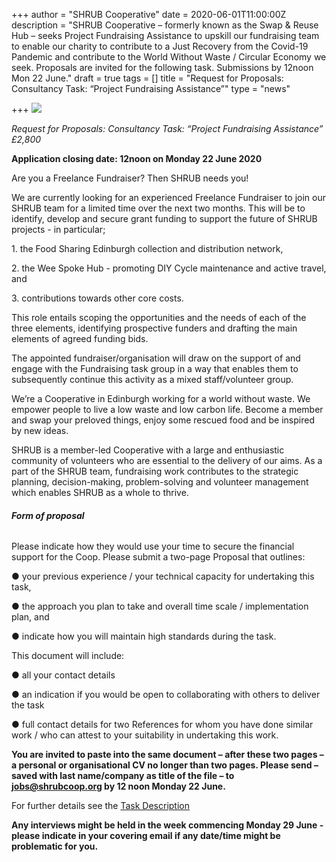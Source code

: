 +++
author = "SHRUB Cooperative"
date = 2020-06-01T11:00:00Z
description = "SHRUB Cooperative – formerly known as the Swap & Reuse Hub – seeks Project Fundraising Assistance to upskill our fundraising team to enable our charity to contribute to a Just Recovery from the Covid-19 Pandemic and contribute to the World Without Waste / Circular Economy we seek.   Proposals are invited for the following task.  Submissions by 12noon Mon 22 June."
draft = true
tags = []
title = "Request for Proposals: Consultancy Task: “Project Fundraising Assistance”"
type = "news"

+++
![](https://res.cloudinary.com/shrub-co-op/image/upload/v1591806026/shrubcoop.org/media/Were-hiring_kwwbad.png)

_Request for Proposals: Consultancy Task: “Project Fundraising Assistance” £2,800_

**Application closing date: 12noon on Monday 22 June 2020**

Are you a Freelance Fundraiser? Then SHRUB needs you!

We are currently looking for an experienced Freelance Fundraiser to join our SHRUB team for a limited time over the next two months. This will be to identify, develop and secure grant funding to support the future of SHRUB projects - in particular;

1\. the Food Sharing Edinburgh collection and distribution network,

2\. the Wee Spoke Hub - promoting DIY Cycle maintenance and active travel, and

3\. contributions towards other core costs.

This role entails scoping the opportunities and the needs of each of the three elements, identifying prospective funders and drafting the main elements of agreed funding bids. 

The appointed fundraiser/organisation will draw on the support of and engage with the Fundraising task group in a way that enables them to subsequently continue this activity as a mixed staff/volunteer group.

We’re a Cooperative in Edinburgh working for a world without waste. We empower people to live a low waste and low carbon life. Become a member and swap your preloved things, enjoy some rescued food and be inspired by new ideas.

SHRUB is a member-led Cooperative with a large and enthusiastic community of volunteers who are essential to the delivery of our aims. As a part of the SHRUB team, fundraising work contributes to the strategic planning, decision-making, problem-solving and volunteer management which enables SHRUB as a whole to thrive.

###### **Form of proposal**

Please indicate how they would use your time to secure the financial support for the Coop. Please submit a two-page Proposal that outlines:

● your previous experience / your technical capacity for undertaking this task,

● the approach you plan to take and overall time scale / implementation plan, and

● indicate how you will maintain high standards during the task.

This document will include:

● all your contact details

● an indication if you would be open to collaborating with others to deliver the task

● full contact details for two References for whom you have done similar work / who can attest to your suitability in undertaking this work.

**You are invited to paste into the same document – after these two pages – a personal or organisational CV no longer than two pages. Please send – saved with last name/company as title of the file – to jobs@shrubcoop.org by 12 noon Monday 22 June.**

For further details see the [Task Description](https://res.cloudinary.com/shrub-co-op/image/upload/v1591808456/shrubcoop.org/media/Copy_of_Freelance_Fundraiser_Task_sawvxv.pdf "Fundraising Consultancy Task")

**Any interviews might be held in the week commencing Monday 29 June - please indicate in your covering email if any date/time might be problematic for you.**
